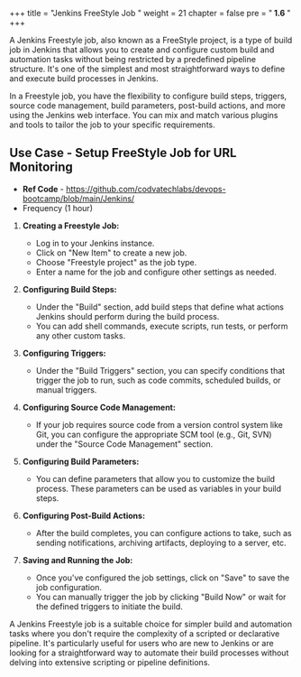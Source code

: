 +++
title = "Jenkins FreeStyle Job "
weight = 21
chapter = false
pre = "<b> 1.6 </b>"
+++

A Jenkins Freestyle job, also known as a FreeStyle project, is a type of build job in Jenkins that allows you to create and configure custom build and automation tasks without being restricted by a predefined pipeline structure. It's one of the simplest and most straightforward ways to define and execute build processes in Jenkins.

In a Freestyle job, you have the flexibility to configure build steps, triggers, source code management, build parameters, post-build actions, and more using the Jenkins web interface. You can mix and match various plugins and tools to tailor the job to your specific requirements.

## Use Case - Setup FreeStyle Job for URL Monitoring
- **Ref Code** - https://github.com/codvatechlabs/devops-bootcamp/blob/main/Jenkins/
- Frequency (1 hour)

1. **Creating a Freestyle Job:**
   - Log in to your Jenkins instance.
   - Click on "New Item" to create a new job.
   - Choose "Freestyle project" as the job type.
   - Enter a name for the job and configure other settings as needed.

2. **Configuring Build Steps:**
   - Under the "Build" section, add build steps that define what actions Jenkins should perform during the build process.
   - You can add shell commands, execute scripts, run tests, or perform any other custom tasks.

3. **Configuring Triggers:**
   - Under the "Build Triggers" section, you can specify conditions that trigger the job to run, such as code commits, scheduled builds, or manual triggers.

4. **Configuring Source Code Management:**
   - If your job requires source code from a version control system like Git, you can configure the appropriate SCM tool (e.g., Git, SVN) under the "Source Code Management" section.

5. **Configuring Build Parameters:**
   - You can define parameters that allow you to customize the build process. These parameters can be used as variables in your build steps.

6. **Configuring Post-Build Actions:**
   - After the build completes, you can configure actions to take, such as sending notifications, archiving artifacts, deploying to a server, etc.

7. **Saving and Running the Job:**
   - Once you've configured the job settings, click on "Save" to save the job configuration.
   - You can manually trigger the job by clicking "Build Now" or wait for the defined triggers to initiate the build.

A Jenkins Freestyle job is a suitable choice for simpler build and automation tasks where you don't require the complexity of a scripted or declarative pipeline. It's particularly useful for users who are new to Jenkins or are looking for a straightforward way to automate their build processes without delving into extensive scripting or pipeline definitions.



